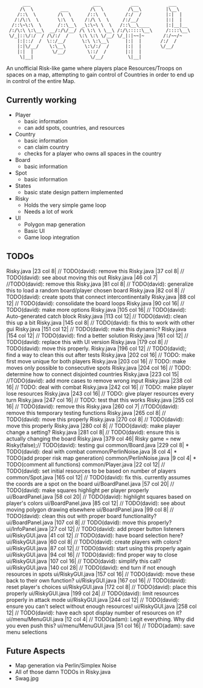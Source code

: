           ___                       ___           ___           ___     
         /\  \          ___        /\  \         /\__\         |\__\    
        /::\  \        /\  \      /::\  \       /:/  /         |:|  |   
       /:/\:\  \       \:\  \    /:/\ \  \     /:/__/          |:|  |   
      /::\~\:\  \      /::\__\  _\:\~\ \  \   /::\__\____      |:|__|__ 
     /:/\:\ \:\__\  __/:/\/__/ /\ \:\ \ \__\ /:/\:::::\__\     /::::\__\
     \/_|::\/:/  / /\/:/  /    \:\ \:\ \/__/ \/_|:|~~|~       /:/~~/~   
        |:|::/  /  \::/__/      \:\ \:\__\      |:|  |       /:/  /     
        |:|\/__/    \:\__\       \:\/:/  /      |:|  |       \/__/      
        |:|  |       \/__/        \::/  /       |:|  |                  
         \|__|                     \/__/         \|__|   
    

An unofficial Risk-like game where players place Resources/Troops on spaces on a map, attempting to gain control of Countries in order to end up in control of the entire Map.


## Currently working


 * Player
    - basic information
    - can add spots, countries, and resources
 * Country
    - basic information
    - can claim country
    - checks for a player who owns all spaces in the country
 * Board
    - basic information
 * Spot
    - basic information
 * States
 	- basic state design pattern implemented
 * Risky
    - Holds the very simple game loop
    - Needs a lot of work
 * UI
    - Polygon map generation
    - Basic UI
    - Game loop integration

## TODOs

Risky.java                  |23 col 8| // TODO(david): remove this
Risky.java                  |37 col 8| // TODO(david): see about moving this out
Risky.java                  |46 col 7| //TODO(david): remove this
Risky.java                  |81 col 8| // TODO(david): generalize this to load a random board/player chosen board
Risky.java                  |82 col 8| // TODO(david): create spots that connect intercontinentally
Risky.java                  |88 col 12| // TODO(david): consolidate the board loops
Risky.java                  |90 col 16| // TODO(david): make more options
Risky.java                  |105 col 16| // TODO(david): Auto-generated catch block
Risky.java                  |113 col 12| // TODO(david): clean this up a bit
Risky.java                  |145 col 8| // TODO(david): fix this to work with other gui
Risky.java                  |151 col 12| // TODO(david): make this dynamic?
Risky.java                  |154 col 12| // TODO(david): find a better solution
Risky.java                  |161 col 12| // TODO(david): replace this with UI version
Risky.java                  |179 col 8| // TODO(david): move this properly.
Risky.java                  |196 col 12| // TODO(david); find a way to clean this out after tests
Risky.java                  |202 col 16| // TODO: make first move unique for both players
Risky.java                  |203 col 16| // TODO: make moves only possible to consecutive spots
Risky.java                  |204 col 16| // TODO: determine how to connect disjointed countries
Risky.java                  |223 col 15| //TODO(david): add more cases to remove wrong input
Risky.java                  |238 col 16| // TODO: deal with combat
Risky.java                  |242 col 16| // TODO: make player lose resources
Risky.java                  |243 col 16| // TODO: give player resources every turn
Risky.java                  |247 col 16| // TODO: test that this works
Risky.java                  |255 col 16| // TODO(david): remove this
Risky.java                  |260 col 7| //TODO(david): remove this temporary testing functions
Risky.java                  |265 col 8| // TODO(david): move this properly
Risky.java                  |270 col 8| // TODO(david): move this properly
Risky.java                  |280 col 8| // TODO(david): make player change a setting?
Risky.java                  |281 col 8| // TODO(david): ensure this is actually changing the board
Risky.java                  |379 col 46| Risky game = new Risky(false);// TODO(david): testing gui
common/Board.java           |229 col 8| * TODO(david): deal with combat
common/PerlinNoise.java     |8 col 4| * TODO(add proper risk map generation)
common/PerlinNoise.java     |9 col 4| * TODO(comment all functions)
common/Player.java          |22 col 12| // TODO(david): set initial resources to be based on number of players
common/Spot.java            |165 col 12| // TODO(david): fix this. currently assumes the coords are a spot on the board
ui/BoardPanel.java          |57 col 20| // TODO(david): make squares highlight per player properly
ui/BoardPanel.java          |58 col 20| // TODO(david): highlight squares based on player's colors
ui/BoardPanel.java          |85 col 12| // TODO(david): see about moving polygon drawing elsewhere
ui/BoardPanel.java          |99 col 8| // TODO(david): clean this out with proper board functionality?
ui/BoardPanel.java          |107 col 8| // TODO(david): move this properly?
ui/InfoPanel.java           |27 col 12| // TODO(david): add proper button listeners
ui/RiskyGUI.java            |41 col 12| // TODO(david): have board selection here?
ui/RiskyGUI.java            |60 col 8| // TODO(david): create players with colors?
ui/RiskyGUI.java            |87 col 12| // TODO(david): start using this properly again
ui/RiskyGUI.java            |94 col 16| // TODO(david): find proper way to close
ui/RiskyGUI.java            |107 col 16| // TODO(david): simplify this call?
ui/RiskyGUI.java            |140 col 28| // TODO(david): end turn if not enough resources in spots
ui/RiskyGUI.java            |157 col 16| // TODO(david): move these back to their own function?
ui/RiskyGUI.java            |167 col 16| // TODO(david): reset player's choices
ui/RiskyGUI.java            |172 col 8| // TODO(david): place this properly
ui/RiskyGUI.java            |199 col 24| // TODO(david): limit resources properly in attack mode
ui/RiskyGUI.java            |244 col 12| // TODO(david): ensure you can't select without enough resources!
ui/RiskyGUI.java            |258 col 12| // TODO(david): have each spot display number of resources on it?
ui/menu/MenuGUI.java        |12 col 4| // TODO(adam): Legit everything. Why did you even push this?
ui/menu/MenuGUI.java        |51 col 16| // TODO(adam): save menu selections
    
    
Future Aspects
--------------


 * Map generation via Perlin/Simplex Noise
 * All of those damn TODOs in Risky.java
 * Swag.jpg

